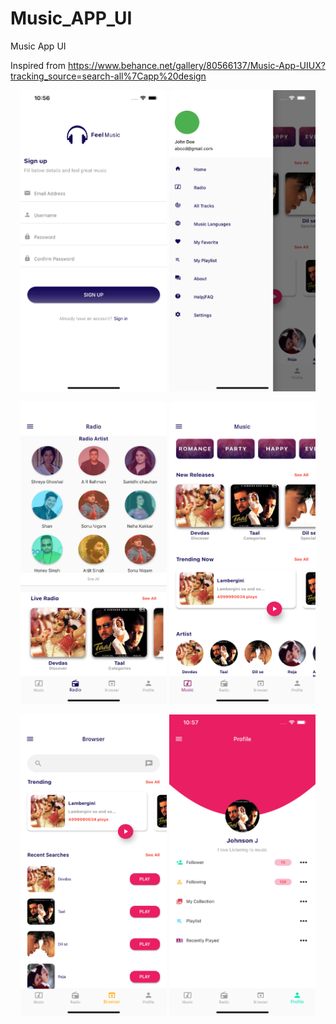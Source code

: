 

# Music_APP_UI

Music App UI

Inspired from https://www.behance.net/gallery/80566137/Music-App-UIUX?tracking_source=search-all%7Capp%20design

<p align="center">
<img src ="screen/screen1.png"  width="234.3" height="482.4">
<img src ="screen/screen2.png"  width="234.3" height="482.4">
</p> 
<p align="center">
<img src ="screen/screen3.png"  width="234.3" height="482.4">
<img src ="screen/screen4.png"  width="234.3" height="482.4">
  </p> 
  <p align="center">
<img src ="screen/screen5.png"  width="234.3" height="482.4">
<img src ="screen/screen6.png"  width="234.3" height="482.4">
    </p> 
